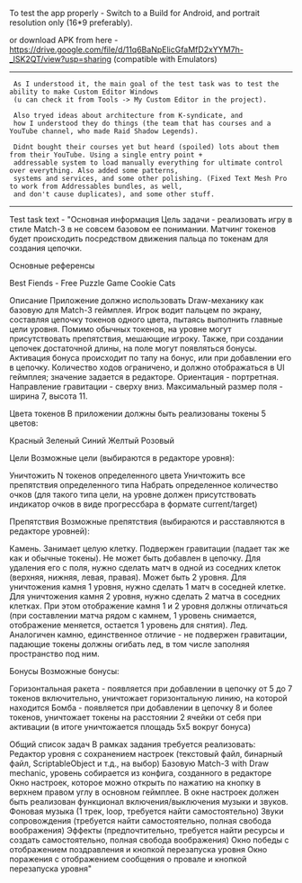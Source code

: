 To test the app properly - Switch to a Build for Android, and portrait resolution only (16*9 preferably).

or download APK from here - https://drive.google.com/file/d/11q6BaNpElicGfaMfD2xYYM7h-_lSK2QT/view?usp=sharing (compatible with Emulators)


------------------------------------------------
     As I understood it, the main goal of the test task was to test the ability to make Custom Editor Windows 
     (u can check it from Tools -> My Custom Editor in the project).
     
     Also tryed ideas about architecture from K-syndicate, and 
     how I understood they do things (the team that has courses and a YouTube channel, who made Raid Shadow Legends).
     
     Didnt bought their courses yet but heard (spoiled) lots about them from their YouTube. Using a single entry point + 
     addressable system to load manually everything for ultimate control over everything. Also added some patterns, 
     systems and services, and some other polishing. (Fixed Text Mesh Pro to work from Addressables bundles, as well, 
     and don't cause duplicates), and some other stuff.
------------------------------------------------

Test task text -
"Основная информация
    Цель задачи - реализовать игру в стиле Match-3 в не совсем базовом ее понимании. Матчинг токенов будет происходить посредством движения пальца по токенам для 
    создания цепочки.

Основные референсы

Best Fiends - Free Puzzle Game
Cookie Cats


Описание
Приложение должно использовать Draw-механику как базовую для Match-3 геймплея. Игрок водит пальцем по экрану, составляя цепочку токенов одного цвета, пытаясь выполнить 
главные цели уровня. Помимо обычных токенов, на уровне могут присутствовать препятствия, мешающие игроку. Также, при создании цепочек достаточной длины, на поле могут 
появляться бонусы. Активация бонуса происходит по тапу на бонус, или при добавлении его в цепочку. Количество ходов ограничено, и должно отображаться в UI геймплея; 
значение задается в редакторе.
Ориентация - портретная.
Направление гравитации - сверху вниз.
Максимальный размер поля - ширина 7, высота 11.

Цвета токенов
В приложении должны быть реализованы токены 5 цветов:

Красный
Зеленый
Синий
Желтый
Розовый

Цели
Возможные цели (выбираются в редакторе уровня):

Уничтожить N токенов определенного цвета
Уничтожить все препятствия определенного типа
Набрать определенное количество очков (для такого типа цели, на уровне должен присутствовать индикатор очков в виде прогрессбара в формате current/target)


Препятствия
Возможные препятствия (выбираются и расставляются в редакторе уровней):

Камень. Занимает целую клетку. Подвержен гравитации (падает так же как и обычные токены). Не может быть добавлен в цепочку. Для удаления его с поля, нужно сделать матч в 
одной из соседних клеток (верхняя, нижняя, левая, правая). Может быть 2 уровня. Для уничтожения камня 1 уровня, нужно сделать 1 матч в соседней клетке. Для уничтожения 
камня 2 уровня, нужно сделать 2 матча в соседних клетках. При этом отображение камня 1 и 2 уровня должны отличаться (при составлении матча рядом с камнем, 
1 уровень снимается, отображение меняется, остается 1 уровень для снятия).
Лед. Аналогичен камню, единственное отличие - не подвержен гравитации, падающие токены должны огибать лед, в том числе заполняя пространство под ним.

Бонусы
Возможные бонусы:

Горизонтальная ракета - появляется при добавлении в цепочку от 5 до 7 токенов включительно, уничтожает горизонтальную линию, на которой находится
Бомба - появляется при добавлении в цепочку 8 и более токенов, уничтожает токены на расстоянии 2 ячейки от себя при активации (в итоге уничтожается площадь 5х5 вокруг бонуса)

Общий список задач
В рамках задания требуется реализовать:
Редактор уровня с сохранением настроек (текстовый файл, бинарный файл, ScriptableObject и т.д., на выбор)
Базовую Match-3 with Draw mechanic, уровень собирается из конфига, созданного в редакторе
Окно настроек, которое можно открыть по нажатию на кнопку в верхнем правом углу в основном геймплее. В окне настроек должен быть реализован функционал включения/выключения музыки и звуков.
Фоновая музыка (1 трек, loop, требуется найти самостоятельно)
Звуки сопровождения (требуется найти самостоятельно, полная свобода воображения)
Эффекты (предпочтительно, требуется найти ресурсы и создать самостоятельно, полная свобода воображения)
Окно победы с отображением поздравления и кнопкой перезапуска уровня
Окно поражения с отображением сообщения о провале и кнопкой перезапуска уровня"

